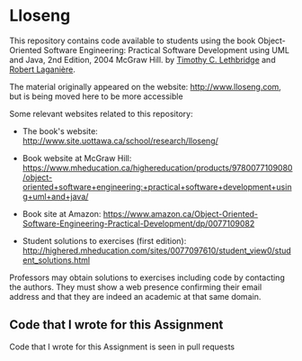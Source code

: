 # Lloseng
This repository contains code available to students using the book Object-Oriented Software Engineering: Practical Software Development using UML and Java, 2nd Edition, 2004 McGraw Hill.  by [Timothy C. Lethbridge](http://www.eecs.uottawa.ca/~tcl) and [Robert Laganière](http://www.eecs.uottawa.ca/~laganier). 

The material originally appeared on the website: http://www.lloseng.com, but is being moved here to be more accessible

Some relevant websites related to this repository:

* The book's website: http://www.site.uottawa.ca/school/research/lloseng/ 

* Book website at McGraw Hill: https://www.mheducation.ca/highereducation/products/9780077109080/object-oriented+software+engineering:+practical+software+development+using+uml+and+java/

* Book site at Amazon: https://www.amazon.ca/Object-Oriented-Software-Engineering-Practical-Development/dp/0077109082

* Student solutions to exercises (first edition): http://highered.mheducation.com/sites/0077097610/student_view0/student_solutions.html

Professors may obtain solutions to exercises including code by contacting the authors. They must show a web presence confirming their email address and that they are indeed an academic at that same domain.

## Code that I wrote for this Assignment
Code that I wrote for this Assignment is seen in pull requests
